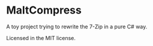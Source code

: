 # MaltCompress 

A toy project trying to rewrite the 7-Zip in a pure C# way.


Licensed in the MIT license.

